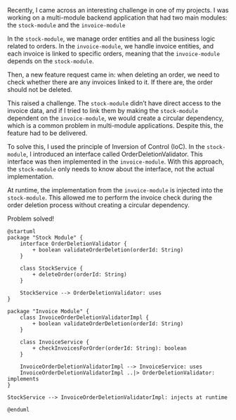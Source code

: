 Recently, I came across an interesting challenge in one of my projects. 
I was working on a multi-module backend application that had two main modules: the `stock-module` and the `invoice-module`

In the `stock-module`, we manage order entities and all the business logic related to orders. 
In the `invoice-module`, we handle invoice entities, and each invoice is linked to specific orders, 
meaning that the `invoice-module` depends on the `stock-module`.

Then, a new feature request came in: when deleting an order, we need to check whether there are any invoices linked to it. 
If there are, the order should not be deleted.

This raised a challenge. The `stock-module` didn’t have direct access to the invoice data, 
and if I tried to link them by making the `stock-module` dependent on the `invoice-module`, 
we would create a circular dependency, which is a common problem in multi-module applications. 
Despite this, the feature had to be delivered.

To solve this, I used the principle of Inversion of Control (IoC). 
In the `stock-module`, I introduced an interface called OrderDeletionValidator. 
This interface was then implemented in the `invoice-module`. 
With this approach, the `stock-module` only needs to know about the interface, not the actual implementation.

At runtime, the implementation from the `invoice-module` is injected into the `stock-module`. 
This allowed me to perform the invoice check during the order deletion process without creating a circular dependency.

Problem solved!

```plantuml
@startuml
package "Stock Module" {
    interface OrderDeletionValidator {
        + boolean validateOrderDeletion(orderId: String)
    }

    class StockService {
        + deleteOrder(orderId: String)
    }

    StockService --> OrderDeletionValidator: uses
}

package "Invoice Module" {
    class InvoiceOrderDeletionValidatorImpl {
        + boolean validateOrderDeletion(orderId: String)
    }

    class InvoiceService {
        + checkInvoicesForOrder(orderId: String): boolean
    }

    InvoiceOrderDeletionValidatorImpl --> InvoiceService: uses
    InvoiceOrderDeletionValidatorImpl ..|> OrderDeletionValidator: implements
}

StockService --> InvoiceOrderDeletionValidatorImpl: injects at runtime

@enduml
```
